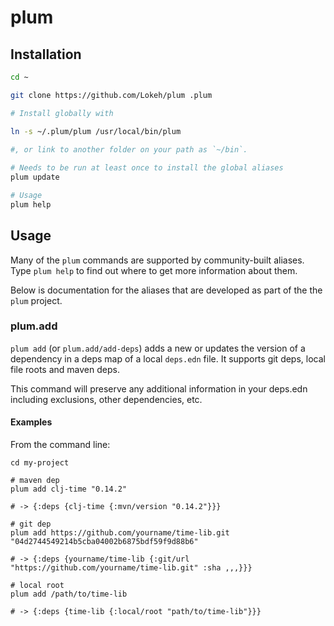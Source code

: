 # plum

## Installation

```sh
cd ~

git clone https://github.com/Lokeh/plum .plum

# Install globally with

ln -s ~/.plum/plum /usr/local/bin/plum
    
#, or link to another folder on your path as `~/bin`.

# Needs to be run at least once to install the global aliases
plum update

# Usage
plum help
```

## Usage

Many of the `plum` commands are supported by community-built aliases. Type
`plum help` to find out where to get more information about them.

Below is documentation for the aliases that are developed as part of the the
`plum` project.


### plum.add

`plum add` (or `plum.add/add-deps`) adds a new or updates the version of a
dependency in a deps map of a local `deps.edn` file. It supports git deps, local
file roots and maven deps.

This command will preserve any additional information in your deps.edn including
exclusions, other dependencies, etc.

#### Examples

From the command line:

```
cd my-project

# maven dep
plum add clj-time "0.14.2"

# -> {:deps {clj-time {:mvn/version "0.14.2"}}}

# git dep
plum add https://github.com/yourname/time-lib.git "04d2744549214b5cba04002b6875bdf59f9d88b6"

# -> {:deps {yourname/time-lib {:git/url "https://github.com/yourname/time-lib.git" :sha ,,,}}}

# local root
plum add /path/to/time-lib

# -> {:deps {time-lib {:local/root "path/to/time-lib"}}}
```
